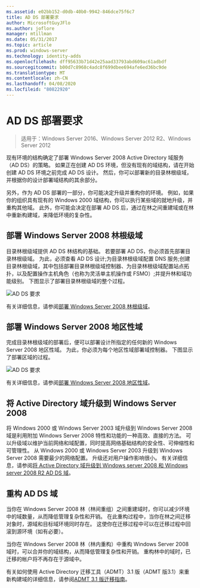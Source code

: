 ```yaml
---
ms.assetid: e02bb152-d0db-40b0-9942-846dce75f6c7
title: AD DS 部署要求
author: MicrosoftGuyJFlo
ms.author: joflore
manager: mtillman
ms.date: 05/31/2017
ms.topic: article
ms.prod: windows-server
ms.technology: identity-adds
ms.openlocfilehash: dff95633b71d42e25aad33793abd609ac61adbdf
ms.sourcegitcommit: b00d7c8968c4adc8f699dbee694afe6ed36bc9de
ms.translationtype: MT
ms.contentlocale: zh-CN
ms.lasthandoff: 04/08/2020
ms.locfileid: "80822920"
---
```

# <a name="ad-ds-deployment-requirements"></a>AD DS 部署要求

>适用于：Windows Server 2016、Windows Server 2012 R2、Windows Server 2012

现有环境的结构确定了部署 Windows Server 2008 Active Directory 域服务（AD DS）的策略。 如果正在创建 AD DS 环境，但没有现有的域结构，请在开始创建 AD DS 环境之前完成 AD DS 设计。 然后，你可以部署新的目录林根级域，并根据你的设计部署域结构的其余部分。  
  
另外，作为 AD DS 部署的一部分，你可能决定升级并重构你的环境。 例如，如果你的组织具有现有的 Windows 2000 域结构，你可以执行某些域的就地升级，并重构其他域。 此外，你可能会决定在部署 AD DS 后，通过在林之间重建域或在林中重新构建域，来降低环境的复杂性。  
  
## <a name="deploying-a-windows-server-2008-forest-root-domain"></a>部署 Windows Server 2008 林根级域  
目录林根级域提供 AD DS 林结构的基础。 若要部署 AD DS，你必须首先部署目录林根级域。 为此，必须查看 AD DS 设计;为目录林根级域配置 DNS 服务;创建目录林根级域，其中包括部署目录林根级域控制器、为目录林根级域配置站点拓扑，以及配置操作主机角色（也称为灵活单主机操作或 FSMO）;并提升林和域功能级别。 下图显示了部署目录林根级域的整个过程。  
  
![AD DS 要求](media/AD-DS-Deployment-Requirements/033aad0b-25ff-4793-8825-88a6daa01a55.gif)  
  
有关详细信息，请参阅[部署 Windows Server 2008 林根级域](https://technet.microsoft.com/library/cc731174.aspx)。  
  
## <a name="deploying-windows-server-2008-regional-domains"></a>部署 Windows Server 2008 地区性域  
完成目录林根级域的部署后，便可以部署设计所指定的任何新的 Windows Server 2008 地区性域。 为此，你必须为每个地区性域部署域控制器。 下图显示了部署区域的过程。  
  
![AD DS 要求](media/AD-DS-Deployment-Requirements/89a878c8-9a94-4180-ad43-ca75316a6318.gif)  
  
有关详细信息，请参阅[部署 Windows Server 2008 地区性域](https://technet.microsoft.com/library/cc755118.aspx)。  
  
## <a name="upgrading-active-directory-domains-to-windows-server-2008"></a>将 Active Directory 域升级到 Windows Server 2008  
将 Windows 2000 或 Windows Server 2003 域升级到 Windows Server 2008 域是利用附加 Windows Server 2008 特性和功能的一种高效、直接的方法。 可以升级域以维护当前网络和域配置，同时提高网络基础结构的安全性、可伸缩性和可管理性。 从 Windows 2000 或 Windows Server 2003 升级到 Windows Server 2008 需要最少的网络配置。 升级还对用户操作影响很小。 有关详细信息，请参阅[将 Active Directory 域升级到 Windows server 2008 和 Windows server 2008 R2 AD DS 域](https://technet.microsoft.com/library/cc731188.aspx)。  
  
## <a name="restructuring-ad-ds-domains"></a>重构 AD DS 域  
当你在 Windows Server 2008 林（林间重组）之间重建域时，你可以减少环境中的域数量，从而降低管理复杂性和开销。 在此重构过程中，当你在林之间迁移对象时，源域和目标域环境同时存在。 这使你在迁移过程中可以在迁移过程中回滚到源环境（如有必要）。  
  
当你在 Windows Server 2008 林（林内重构）中重构 Windows Server 2008 域时，可以合并你的域结构，从而降低管理复杂性和开销。 重构林中的域时，已迁移的帐户将不再存在于源域中。  
  
有关如何使用 Active Directory 迁移工具（ADMT）3.1 版（ADMT 版3.1）来重新构建域的详细信息，请参阅[ADMT 3.1 版迁移指南](https://go.microsoft.com/fwlink/?LinkId=93678)。  
  


